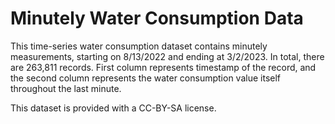 # Minutely Water Consumption Data

This time-series water consumption dataset contains minutely measurements, starting on 8/13/2022 and ending at 3/2/2023. In total, there are 263,811 records. First column represents timestamp of the record, and the second column represents the water consumption value itself throughout the last minute.

This dataset is provided with a CC-BY-SA license.
